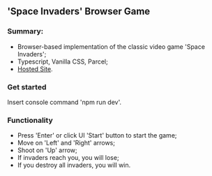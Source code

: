 ## 'Space Invaders' Browser Game

### Summary:

- Browser-based implementation of the classic video game 'Space Invaders';
- Typescript, Vanilla CSS, Parcel;
- [Hosted Site]().

### Get started

Insert console command 'npm run dev'.

### Functionality

- Press 'Enter' or click UI 'Start' button to start the game;
- Move on 'Left' and 'Right' arrows;
- Shoot on 'Up' arrow;
- If invaders reach you, you will lose;
- If you destroy all invaders, you will win.
